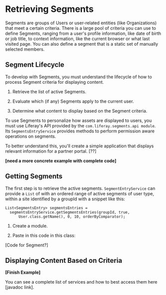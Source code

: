 # Retrieving Segments

Segments are groups of Users or user-related entities (like Organizations) that 
meet a certain criteria. There is a large pool of criteria you can use to 
define Segments, ranging from a user's profile information, like date of 
birth or job title, to context information, like the current browser or what 
last visited page. You can also define a segment that is a static set of
manually selected members.

## Segment Lifecycle

To develop with Segments, you must understand the lifecycle of how to process 
Segment criteria for displaying content.

1.  Retrieve the list of active Segments.

2.  Evaluate which (if any) Segments apply to the current user.

3.  Determine what content to display based on the Segment criteria.

To use Segments to personalize how assets are displayed to users, you must use 
Liferay's API provided by the `com.liferay.segments.api module`. Its 
`SegmentsEntryService` provides methods to perform permission aware operations 
on segments.

To better understand this, you'll create a simple application that displays relevant information for a partner portal. [??]

**[need a more concrete example with complete code]**

## Getting Segments

The first step is to retrieve the active segments. `SegmentEntryService` can 
provide a `List` of with an ordered range of active segments of user type, 
within a site identified by a groupId with a snippet like this:

    List<SegmentsEntry> segmentsEntries = 
      segmentsEntryService.getSegmentsEntries(groupId, true, 
          User.class.getName(), 0, 10, orderByComparator);


1.  Create a module.

2.  Paste in this code in this class:

[Code for Segment?]

## Displaying Content Based on Criteria 

**[Finish Example]**

You can see a complete list of services and how to best access them here 
[javadoc link].

